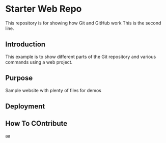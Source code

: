 # Starter Web Repo

This repository is for showing how Git and GitHub work
This is the second line.

## Introduction

This example is to show different parts of the Git repository and various commands using a web project.

## Purpose

Sample website with plenty of files for demos

## Deployment

## How To COntribute

aa